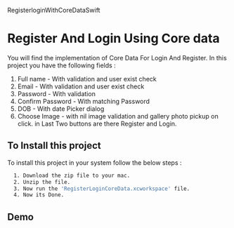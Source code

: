RegisterloginWithCoreDataSwift

# Register And Login Using Core data
You will find the implementation of Core Data For Login And Register.
In this project you have the following fields :
1. Full name - With validation and user exist check
2. Email - With validation and user exist check
3. Password - With validation
4. Confirm Password - With matching Password
5. DOB - With date Picker dialog
6. Choose Image - with nil image validation and gallery photo pickup on click.
in Last Two buttons are there Register and Login.


## To Install this project 

To install this project in your system follow the below steps :

```bash
  1. Download the zip file to your mac.
  2. Unzip the file.
  3. Now run the 'RegisterLoginCoreData.xcworkspace' file.
  4. Now its Done.

```


## Demo


